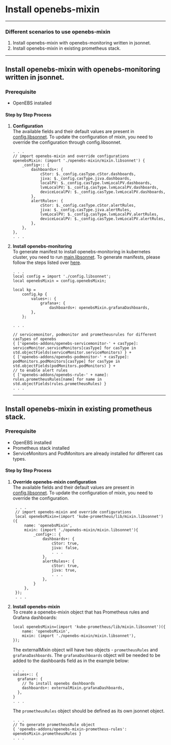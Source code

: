 # Install openebs-mixin

---
### Different scenarios to use openebs-mixin

1. Install openebs-mixin with openebs-monitoring written in jsonnet.
2. Install openebs-mixin in existing prometheus stack.

---  
## Install openebs-mixin with openebs-monitoring written in jsonnet.

### Prerequisite

- OpenEBS installed

#### Step by Step Process

1. **Configuration**  
   The available fields and their default values are present in [config.libsonnet](../jsonnet/config.libsonnet). To update the configuration of mixin, you need to override the configuration through config.libsonnet.
	```
   . . .
	// import openebs-mixin and override configurations
	openebsMixin: (import './openebs-mixin/mixin.libsonnet') {
		_config+:: {
			dashboards+: {
				cStor: $._config.casType.cStor.dashboards,
				jiva: $._config.casType.jiva.dashboards,
				localPV: $._config.casType.lvmLocalPV.dashboards,
				lvmLocalPV: $._config.casType.lvmLocalPV.dashboards,
				deviceLocalPV: $._config.casType.lvmLocalPV.dashboards,
			},
			alertRules+: {
				cStor: $._config.casType.cStor.alertRules,
				jiva: $._config.casType.jiva.alertRules,
				lvmLocalPV: $._config.casType.lvmLocalPV.alertRules,
				deviceLocalPV: $._config.casType.lvmLocalPV.alertRules,
			},
		},
	},
  	. . .

	```  

2. **Install openebs-monitoring**  
   To generate manifest to install openebs-monitoring in kubernetes cluster, you need to run [main.libsonnet](../jsonnet/main.jsonnet). To generate manifests, please follow the steps listed over [here](../jsonnet/README.md).  
    ```
    . . .
    local config = import './config.libsonnet';
    local openebsMixin = config.openebsMixin; 
    
    local kp =
        config.kp {
        	values+:: {
        	    grafana+: {
        		    dashboards+: openebsMixin.grafanaDashboards,
        	},
        };
    
    . . .
    
    // servicemonitor, podmonitor and prometheusrules for different casTypes of openebs
    { ['openebs-addons/openebs-servicemonitor-' + casType]: serviceMonitor.serviceMonitors[casType] for casType in std.objectFields(serviceMonitor.serviceMonitors) } +
    { ['openebs-addons/openebs-podmonitor-' + casType]: podMonitors.podMonitors[casType] for casType in std.objectFields(podMonitors.podMonitors) } +
    // to enable alert rules
    { ['openebs-addons/openebs-rule-' + name]: rules.prometheusRules[name] for name in std.objectFields(rules.prometheusRules) }
    . . .
    ```
	---  
	
## Install openebs-mixin in existing prometheus stack.  

### Prerequisite

- OpenEBS installed
- Prometheus stack installed
- ServiceMonitors and PodMonitors are already installed for different cas types.

#### Step by Step Process

1. **Override openebs-mixin configuration**    
	The available fields and their default values are present in [config.libsonnet](../jsonnet/openebs-mixin/config.libsonnet). To update the configuration of mixin, you need to override the configuration. 
   ```
   	. . .
	// import openebs-mixin and override configurations
	local openebsMixin=(import 'kube-prometheus/lib/mixin.libsonnet')({
	    name: 'openebsMixin',
		mixin: (import './openebs-mixin/mixin.libsonnet'){
		    _config+:: {
    			dashboards+: {
    				cStor: true,
    				jiva: false,
    				. . .
    			},
    			alertRules+: {
    				cStor: true,
    				jiva: true,
    				. . .
    			},
    		}
		},
	});
  	. . .
	```  
2. **Install openebs-mixin**  
   To create a openebs-mixin object that has Prometheus rules and Grafana dashboards:
	```
	local openebsMixin=(import 'kube-prometheus/lib/mixin.libsonnet')({
	    name: 'openebsMixin',
		mixin: (import './openebs-mixin/mixin.libsonnet'),
	});
	```
	The externalMixin object will have two objects - `prometheusRules` and `grafanaDashboards`. The `grafanaDashboards` object will be needed to be added to the dashboards field as in the example below:
	```
	. . .
	values+:: {
      grafana+: {
        // To install openebs dashboards
        dashboards+: externalMixin.grafanaDashboards,
      },
	}
	. . .
	```
	The `prometheusRules` object should be defined as its own jsonnet object.
	```
	. . .
	// To generate prometheusRule object 
	{ 'openebs-addons/openebs-mixin-prometheus-rules': openebsMixin.prometheusRules } 
	. . .
	```